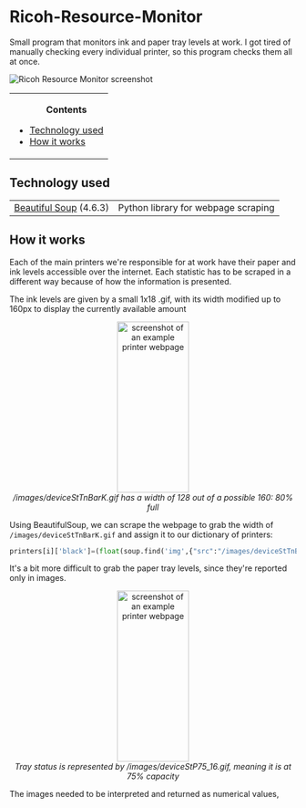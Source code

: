 # Ricoh-Resource-Monitor
Small program that monitors ink and paper tray levels at work. I got tired of manually checking every individual printer, so this program checks them all at once.

<img src="https://i.imgur.com/QMumyZA.png" alt="Ricoh Resource Monitor screenshot">

<table>
<tr><td><ul>
<b><p align="center">Contents</p></b>
<li><a href="#Tech">Technology used</a></li>
<li><a href="#How">How it works</a></li>
</ul></td></tr>
</table>

## <a name="Tech">Technology used</a>

<table>
  <tr>
  <td><a href="https://www.crummy.com/software/BeautifulSoup/">Beautiful Soup</a> (4.6.3) </td>
    <td>Python library for webpage scraping</td>
  </tr>
</table>

## <a name="How">How it works</a>

Each of the main printers we're responsible for at work have their paper and ink levels accessible over the internet. Each statistic has to be scraped in a different way because of how the information is presented.

The ink levels are given by a small 1x18 .gif, with its width modified up to 160px to display the currently available amount
<p align="center">
  <img width="50%" height="300" alt="screenshot of an example printer webpage" src="https://i.imgur.com/nKY4v1o.png"><br>
  <i>/images/deviceStTnBarK.gif has a width of 128 out of a possible 160: 80% full</i>
</p>

Using BeautifulSoup, we can scrape the webpage to grab the width of `/images/deviceStTnBarK.gif` and assign it to  our dictionary of printers:

```python
printers[i]['black']=(float(soup.find('img',{"src":"/images/deviceStTnBarK.gif"})['width'])/160)*100
```

It's a bit more difficult to grab the paper tray levels, since they're reported only in images.

<p align="center">
  <img width="50%" height="300" alt="screenshot of an example printer webpage" src="http://imgs.fyi/img/6t0w.png"><br>
  <i>Tray status is represented by /images/deviceStP75_16.gif, meaning it is at 75% capacity</i>
</p>

The images needed to be interpreted and returned as numerical values, 

